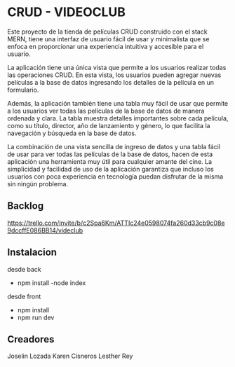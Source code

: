 # CRUD - VIDEOCLUB

Este proyecto de la tienda de películas CRUD construido con el stack MERN, tiene una interfaz de usuario fácil de usar y minimalista que se enfoca en proporcionar una experiencia intuitiva y accesible para el usuario.

La aplicación tiene una única vista que permite a los usuarios realizar todas las operaciones CRUD. En esta vista, los usuarios pueden agregar nuevas películas a la base de datos ingresando los detalles de la película en un formulario.

Además, la aplicación también tiene una tabla muy fácil de usar que permite a los usuarios ver todas las películas de la base de datos de manera ordenada y clara. La tabla muestra detalles importantes sobre cada película, como su título, director, año de lanzamiento y género, lo que facilita la navegación y búsqueda en la base de datos.

La combinación de una vista sencilla de ingreso de datos y una tabla fácil de usar para ver todas las películas de la base de datos, hacen de esta aplicación una herramienta muy útil para cualquier amante del cine. La simplicidad y facilidad de uso de la aplicación garantiza que incluso los usuarios con poca experiencia en tecnología puedan disfrutar de la misma sin ningún problema.

## Backlog
https://trello.com/invite/b/c2Spa6Km/ATTIc24e0598074fa260d33cb9c08e9dccffE086BB14/videclub


## Instalacion
desde back
- npm install
-node index

desde front
- npm install
- npm run dev

## Creadores
Joselin Lozada
Karen Cisneros
Lesther Rey
